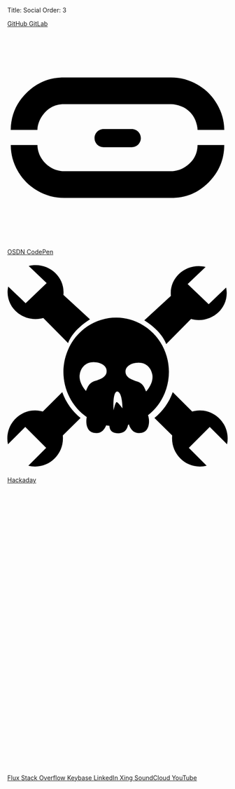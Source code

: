 Title: Social
Order: 3


<div class="grid">
	<a href="https://github.com/whitelynx/">
		<i class="fab fa-github"></i>
		GitHub
	</a>
	<a href="https://gitlab.com/whitelynx/">
		<i class="fab fa-gitlab"></i>
		GitLab
	</a>
	<a href="https://osdn.net/users/whitelynx/">
		<svg role="img" class="social-osdn-svg" aria-labelledby="social-osdn" viewBox="0 0 113.386 113.386" xmlns="http://www.w3.org/2000/svg">
			<g>
				<path d="M29.209,25.739c-7.675,0-14.063,2.655-19.515,8.112C4.46,39.085,1.849,45.257,1.732,52.685h13.738 c0.082-2.224,0.748-4.375,1.918-6.334c1.323-2.192,2.989-3.907,4.947-5.082c1.976-1.188,4.291-1.787,6.874-1.787h54.963 c1.684,0,3.434,0.36,5.365,1.103c1.67,0.64,3.07,1.558,4.395,2.881c1.322,1.324,2.241,2.724,2.889,4.398 c0.662,1.724,1.018,3.335,1.09,4.821h13.742c-0.085-4.799-1.301-9.058-3.704-13.203c-2.484-4.272-5.761-7.558-10.028-10.034 c-4.305-2.494-8.797-3.709-13.748-3.709H29.209z M13.229,52.685L13.229,52.685L13.229,52.685z" />
				<path d="M97.894,60.463c-0.045,2.493-0.635,4.7-1.766,6.577c-1.174,1.967-2.885,3.628-5.077,4.947 c-2.098,1.256-4.47,1.922-6.878,1.922H29.209c-2.408,0-4.781-0.666-6.87-1.922c-2.052-1.234-3.718-2.895-4.951-4.947 c-1.189-1.986-1.846-4.245-1.9-6.577H1.75c0.049,4.853,1.251,9.255,3.687,13.446c2.471,4.268,5.753,7.549,10.034,10.033 c4.294,2.494,8.787,3.705,13.739,3.705h54.963c7.68,0,14.018-2.606,19.383-7.963c5.365-5.371,8.013-11.673,8.085-19.222H97.894z" />
			</g>
			<path d="M49.529,52.244c-2.571,0-4.655,2.089-4.655,4.663c0,2.571,2.084,4.659,4.655,4.659h14.513 c2.57,0,4.663-2.088,4.663-4.659c0-2.574-2.093-4.663-4.663-4.663H49.529z" />
		</svg>
		OSDN
	</a>
	<a href="https://codepen.io/whitelynx/">
		<i class="fab fa-codepen"></i>
		CodePen
	</a>
	<a href="https://hackaday.io/whitelynx">
		<svg role="img" class="social-hackaday-svg" aria-labelledby="social-hackaday" viewBox="0 0 32 32" xmlns="http://www.w3.org/2000/svg">
			<path d="m 4.1004257,1.4015907 c -0.3431628,0 -0.6762923,0.041143 -0.9946741,0.1182445 L 5.7106857,3.9995696 2.6536272,6.9140377 0.1252064,4.5003785 c -0.0569943,0.2606812 -0.090423,0.5334491 -0.090423,0.8103493 0,2.1582352 1.8220203,3.909137 4.0656432,3.909137 0.3889033,0 0.7636245,-0.054762 1.1198784,-0.1530232 L 8.8233909,12.690795 C 9.3515194,11.26855 10.755575,10.027691 12.002173,9.2476954 L 8.1452029,5.7176403 c 0.014368,-0.1335408 0.020866,-0.2697328 0.020866,-0.4069125 0,-2.1582255 -1.822023,-3.9091371 -4.0656447,-3.9091371 z M 27.798713,1.5441826 c -2.243622,0 -4.065643,1.7509117 -4.065643,3.909137 -1e-6,0.1371886 0.0065,0.2733718 0.02088,0.4069126 l -3.856978,3.5335295 c 1.246599,0.7799963 2.650655,2.0173803 3.178785,3.4396243 l 3.603086,-3.6239519 c 0.356252,0.09822 0.730975,0.1530315 1.119878,0.1530315 2.243622,0 4.065645,-1.7509111 4.065645,-3.909146 0,-0.2769002 -0.03343,-0.5461939 -0.09042,-0.8068656 L 29.245524,7.0601038 26.188467,4.1456358 28.793399,1.6659107 C 28.475013,1.5887449 28.141883,1.5441826 27.79872,1.5441826 Z M 15.820888,9.004241 C 12.8363,8.999701 9.9973863,10.80286 8.7573103,13.803717 c -1.4604494,3.534145 -0.2133902,7.557268 2.7788257,9.619824 -0.17702,0.782207 -0.05011,2.048312 0.963377,2.274535 1.041487,0.232474 1.539787,-0.351875 1.843274,-1.029453 l 0.0104,-0.05565 c 0.155114,0.03091 0.310649,0.05571 0.466036,0.07651 0.05225,0.6538 0.366737,1.112439 1.342464,1.081621 0.897349,-0.02834 1.24435,-0.590196 1.366807,-1.21726 0.05236,-0.01246 0.104436,-0.02815 0.156505,-0.04173 l 0.02435,0.156504 c 0.303487,0.677577 0.801788,1.261927 1.843277,1.029454 1.141844,-0.254873 1.154962,-1.826526 0.879903,-2.542333 1.03099,-0.801886 1.878868,-1.881738 2.420605,-3.192695 L 23.07572,19.357892 C 24.334102,15.446769 22.488518,11.244895 18.8014,9.633732 17.828652,9.2086715 16.815719,9.0057458 15.820854,9.0042383 Z m -3.310945,6.454948 c 0.140207,-6.25e-4 0.284714,0.01051 0.431258,0.03478 1.11669,0.184755 1.4781,0.759093 1.4781,1.227692 0.03606,0.901151 -0.937409,1.188788 -1.4781,1.405066 -0.959452,0.245849 -1.186757,0.692424 -1.516356,1.512877 0,0 -1.13549,-1.180558 -0.90077,-2.451906 0.205924,-1.115382 1.004438,-1.723612 1.985868,-1.728508 z m 6.562764,0.07304 c 0.981434,0.005 1.776468,0.613126 1.982395,1.728508 0.234718,1.271349 -0.900772,2.451907 -0.900773,2.451907 -0.329597,-0.820454 -0.553428,-1.267029 -1.512879,-1.51288 -0.540691,-0.216276 -1.514146,-0.507389 -1.478098,-1.408542 0,-0.468598 0.361412,-1.039459 1.478098,-1.224213 0.146547,-0.02425 0.291054,-0.03547 0.431257,-0.03478 z m -3.140527,4.180415 c 0.793015,0.03605 0.792957,2.451907 0.792957,2.451907 1e-6,-1e-6 -0.685762,-0.940296 -0.865994,-0.90425 -0.180229,0.03605 -0.431254,1.192914 -0.431254,1.192914 0,0 -0.180585,-2.596387 0.504291,-2.740571 z M 7.974787,19.813497 5.1507464,22.613193 C 4.7968927,22.510869 4.4241073,22.45321 4.0378238,22.45321 c -2.2285122,0 -4.037821125,1.824189 -4.037821125,4.0726 0,0.288471 0.030336305,0.570082 0.086948505,0.841649 L 2.6014599,24.85295 5.6376514,27.88914 3.0501067,30.473205 c 0.3162365,0.08037 0.6468671,0.125204 0.9877178,0.125204 2.2285113,0 4.0378212,-1.824191 4.0378212,-4.072599 0,-0.142914 -0.00667,-0.285176 -0.020857,-0.424302 l 2.5771043,-2.55276 C 9.429496,22.585952 8.4993665,21.295177 7.9747936,19.813502 Z m 16.050425,0 c -0.524574,1.481676 -1.454703,2.77245 -2.657102,3.735246 l 2.57711,2.552765 c -0.01428,0.139126 -0.02087,0.281388 -0.02087,0.424302 0,2.248408 1.80931,4.072599 4.037822,4.072599 0.340853,0 0.671481,-0.04484 0.987719,-0.125204 l -2.587543,-2.584065 3.036191,-3.03619 2.514508,2.514509 c 0.05661,-0.271567 0.08695,-0.553178 0.08695,-0.841649 0,-2.248411 -1.809308,-4.0726 -4.037821,-4.0726 -0.386283,0 -0.759068,0.05765 -1.112922,0.159983 z" />
		</svg>
		Hackaday
	</a>
	<a href="https://www.flux.ai/whitelynx">
		<svg role="img" class="social-flux-svg" aria-labelledby="social-flux" viewBox="0 0 499 656" fill="none" xmlns="http://www.w3.org/2000/svg">
            <path d="M498.462 119.885V0H34.3928V134.803V159.404L59.0931 184.084L0 243.051L59.015 302.017L0 361.062L59.015 420.028L0 479.072L34.3928 513.437V532.259V655.268H173.996V382.149H491.583V262.342H173.996V119.885H498.462ZM173.996 285.772H468.133V358.797H173.996H150.547V382.227V631.838H57.8425V532.259V503.674L33.1422 478.994L92.1571 420.028L33.1422 361.062L92.1571 302.095L33.1422 243.129L92.1571 184.162L57.7643 149.798V134.881V23.4303H474.934V96.4549H173.996H150.547V119.885V262.342V285.772H173.996V285.772Z" />
        </svg>
		Flux
	</a>
	<a href="https://stackoverflow.com/users/677694/codermonkeyfuel">
		<i class="fab fa-stack-overflow"></i>
		Stack Overflow
	</a>
	<a href="https://keybase.io/codermonkeyfuel">
		<i class="fab fa-keybase"></i>
		Keybase
	</a>
	<a href="https://www.linkedin.com/in/davidbronke/">
		<i class="fab fa-linkedin"></i>
		LinkedIn
	</a>
	<a href="https://www.xing.com/profile/David_Bronke">
		<i class="fab fa-xing"></i>
		Xing
	</a>
	<a href="https://soundcloud.com/dbronke">
		<i class="fab fa-soundcloud"></i>
		SoundCloud
	</a>
	<a href="https://www.youtube.com/channel/UCv0t_sk50kSYLfl_7j16Gkw">
		<i class="fab fa-youtube"></i>
		YouTube
	</a>
</div>
